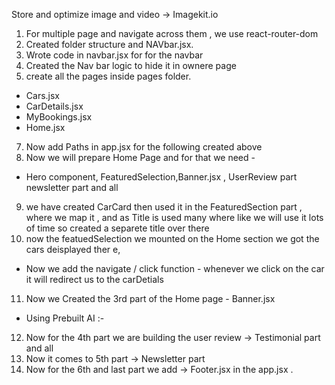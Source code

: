 Store and optimize image and video -> Imagekit.io
1. For multiple page and navigate across them , we use react-router-dom
2. Created folder structure and NAVbar.jsx.
3. Wrote code in navbar.jsx for for the navbar
5. Created the Nav bar logic to hide it in ownere page 
6. create all the pages inside pages folder.
 - Cars.jsx
 - CarDetails.jsx
 - MyBookings.jsx
 - Home.jsx

7. Now add Paths in app.jsx for the following created above
8. Now we will prepare Home Page and for that we need -
  - Hero component, FeaturedSelection,Banner.jsx , UserReview part newsletter part and all

9.  we have created CarCard then used it in the FeaturedSection part , where we map it , and as Title is used many where like we will use it lots of time so created a separete title over there
10. now the featuedSelection we mounted on the Home section we got the cars deisplayed ther e,
 - Now we add the navigate / click function - whenever we click on the car it will redirect us to the carDetials

11. Now we Created the 3rd part of the Home page - Banner.jsx

- Using Prebuilt AI :-

12. Now for the 4th part we are building the user review -> Testimonial part and all
13. Now it comes to 5th part -> Newsletter part
16. Now for the 6th and last part we add -> Footer.jsx in the app.jsx .

